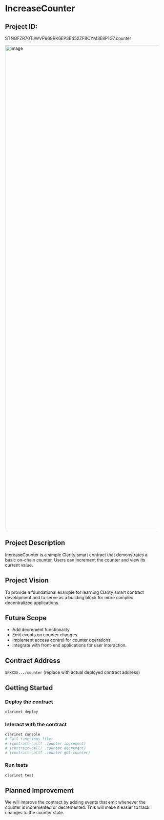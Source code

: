 # IncreaseCounter

## Project ID:
STNGFZR70TJWVP669RK6EP3E452ZFBCYM3E8P1G7.counter

<img width="2857" height="1588" alt="image" src="https://github.com/user-attachments/assets/0309d447-df90-4993-befa-bc6fce8a2d1a" />



## Project Description

IncreaseCounter is a simple Clarity smart contract that demonstrates a basic on-chain counter. Users can increment the counter and view its current value.

## Project Vision

To provide a foundational example for learning Clarity smart contract development and to serve as a building block for more complex decentralized applications.

## Future Scope

- Add decrement functionality.
- Emit events on counter changes.
- Implement access control for counter operations.
- Integrate with front-end applications for user interaction.

## Contract Address

`SPXXXX.../counter` (replace with actual deployed contract address)

## Getting Started

### Deploy the contract
```sh
clarinet deploy
```

### Interact with the contract
```sh
clarinet console
# Call functions like:
# (contract-call? .counter increment)
# (contract-call? .counter decrement)
# (contract-call? .counter get-counter)
```

### Run tests
```sh
clarinet test
```

## Planned Improvement

We will improve the contract by adding events that emit whenever the counter is incremented or decremented. This will make it easier to track changes to the counter state.


